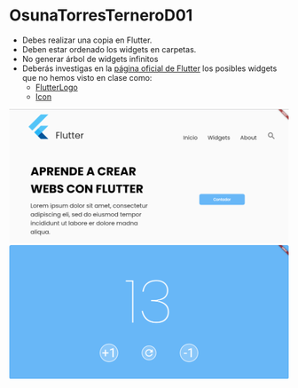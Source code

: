 # OsunaTorresTerneroD01

- Debes realizar una copia en Flutter.
- Deben estar ordenado los widgets en carpetas.
- No generar árbol de widgets infinitos
- Deberás investigas en la [página oficial de Flutter](https://docs.flutter.dev/) los posibles widgets que no hemos visto en clase como:
    - [FlutterLogo](https://api.flutter.dev/flutter/material/FlutterLogo-class.html)
    - [Icon](https://api.flutter.dev/flutter/widgets/Icon-class.html)

![Captura 1](/Captura1.png)
![Captura 1](/Captura2.png)

